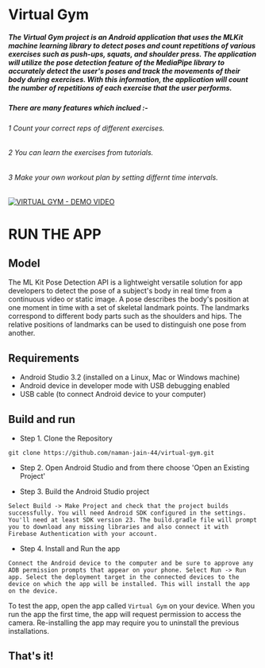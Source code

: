 # Virtual Gym 

##### The Virtual Gym project is an Android application that uses the MLKit  machine learning library to detect poses and count repetitions of various exercises such as push-ups, squats, and shoulder press. The application will utilize the pose detection feature of the MediaPipe library to accurately detect the user's poses and track the movements of their body during exercises. With this information, the application will count the number of repetitions of each exercise that the user performs.


##### There are many features which inclued :-

###### 1 Count your correct reps of different exercises.
###### 2 You can learn the exercises from tutorials.
###### 3 Make your own workout plan by setting differnt time intervals.




[![VIRTUAL GYM - DEMO VIDEO ](https://i9.ytimg.com/vi_webp/UvyiSEFqmhk/mqdefault.webp?v=641de812&sqp=CJyS_6AG&rs=AOn4CLDbN897QTZResF7Cf3XiLTCI_X6Ew)](https://youtu.be/UvyiSEFqmhk)


# RUN THE APP 


## Model

The ML Kit Pose Detection API is a lightweight versatile solution for app developers to detect the pose of a subject's body in real time from a continuous video or static image. A pose describes the body's position at one moment in time with a set of skeletal landmark points. The landmarks correspond to different body parts such as the shoulders and hips. The relative positions of landmarks can be used to distinguish one pose from another.

## Requirements

* Android Studio 3.2 (installed on a Linux, Mac or Windows machine)
* Android device in developer mode with USB debugging enabled
* USB cable (to connect Android device to your computer)

## Build and run

* Step 1. Clone the Repository
```
git clone https://github.com/naman-jain-44/virtual-gym.git
```
* Step 2. Open Android Studio and from there choose 'Open an Existing Project'

* Step 3. Build the Android Studio project
```
Select Build -> Make Project and check that the project builds successfully. You will need Android SDK configured in the settings. You'll need at least SDK version 23. The build.gradle file will prompt you to download any missing libraries and also connect it with Firebase Authentication with your account.
```
* Step 4. Install and Run the app
```
Connect the Android device to the computer and be sure to approve any ADB permission prompts that appear on your phone. Select Run -> Run app. Select the deployment target in the connected devices to the device on which the app will be installed. This will install the app on the device.
```
To test the app, open the app called ```Virtual Gym``` on your device. When you run the app the first time, the app will request permission to access the camera. Re-installing the app may require you to uninstall the previous installations.


## That's it!

